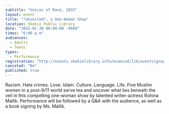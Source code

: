 ```yaml
---
subtitle: "Voices of Race, 2015"
layout: event
title: "*Unveiled*, a One-Woman Show"
location: Skokie Public Library
date: "2015-01-30 00:00:00 -0600"
times: "6:00 p.m"
audiences: 
  - Adults
  - Teens
types: 
  - Performance
registration: "http://events.skokielibrary.info/evanced/lib/eventsignup.asp?ID=22116"
canceled: "No"
published: true
---
```


Racism. Hate crimes. Love. Islam. Culture. Language. Life. Five Muslim women in a post-9/11 world serve tea and uncover what lies beneath the veil in this compelling one-woman show by talented writer-actress Rohina Mallik. Performance will be followed by a Q&A with the audience, as well as a book signing by Ms. Mallik.